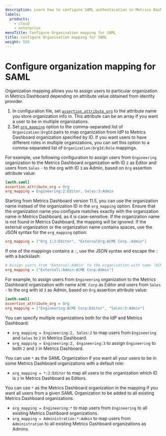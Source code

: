 ```yaml
---
description: Learn how to configure SAML authentication in Metrics Dashboard's UI.
labels:
  products:
    - cloud
    - enterprise
menuTitle: Configure Organisation mapping for SAML
title: Configure Organisation mapping for SAML
weight: 550
---
```


# Configure organization mapping for SAML

Organization mapping allows you to assign users to particular organization in Metrics Dashboard depending on attribute value obtained from identity provider.

1. In configuration file, set [`assertion_attribute_org`](https://metrics-dashboard.com/docs/metrics-dashboard/<METRICS_DASHBOARD_VERSION>/setup-metrics-dashboard/configure-metrics-dashboard/enterprise-configuration/#assertion_attribute_org) to the attribute name you store organization info in. This attribute can be an array if you want a user to be in multiple organizations.
1. Set [`org_mapping`](https://metrics-dashboard.com/docs/metrics-dashboard/<METRICS_DASHBOARD_VERSION>/setup-metrics-dashboard/configure-metrics-dashboard/enterprise-configuration/#org_mapping) option to the comma-separated list of `Organization:OrgId` pairs to map organization from IdP to Metrics Dashboard organization specified by ID. If you want users to have different roles in multiple organizations, you can set this option to a comma-separated list of `Organization:OrgId:Role` mappings.

For example, use following configuration to assign users from `Engineering` organization to the Metrics Dashboard organization with ID `2` as Editor and users from `Sales` - to the org with ID `3` as Admin, based on `Org` assertion attribute value:

```ini
[auth.saml]
assertion_attribute_org = Org
org_mapping = Engineering:2:Editor, Sales:3:Admin
```

Starting from Metrics Dashboard version 11.5, you can use the organization name instead of the organization ID in the `org_mapping` option. Ensure that the organization name you configure matches exactly with the organization name in Metrics Dashboard, as it is case-sensitive. If the organization name is not found in Metrics Dashboard, the mapping will be ignored. If the external organization or the organization name contains spaces, use the JSON syntax for the `org_mapping` option:

```ini
org_mapping = ["Org 1:2:Editor", "ExternalOrg:ACME Corp.:Admin"]
```

If one of the mappings contains a `:`, use the JSON syntax and escape the `:` with a backslash:

```ini
# Assign users from "External:Admin" to the organization with name "ACME Corp" as Admin
org_mapping = ["External\:Admin:ACME Corp:Admin"]
```

For example, to assign users from `Engineering` organization to the Metrics Dashboard organization with name `ACME Corp` as Editor and users from `Sales` - to the org with id `3` as Admin, based on `Org` assertion attribute value:

```ini
[auth.saml]
assertion_attribute_org = Org
org_mapping = ["Engineering:ACME Corp:Editor", "Sales:3:Admin"]
```

You can specify multiple organizations both for the IdP and Metrics Dashboard:

- `org_mapping = Engineering:2, Sales:2` to map users from `Engineering` and `Sales` to `2` in Metrics Dashboard.
- `org_mapping = Engineering:2, Engineering:3` to assign `Engineering` to both `2` and `3` in Metrics Dashboard.

You can use `*` as the SAML Organization if you want all your users to be in some Metrics Dashboard organizations with a default role:

- `org_mapping = *:2:Editor` to map all users to the organization which ID is `2` in Metrics Dashboard as Editors.

You can use `*` as the Metrics Dashboard organization in the mapping if you want all users from a given SAML Organization to be added to all existing Metrics Dashboard organizations.

- `org_mapping = Engineering:*` to map users from `Engineering` to all existing Metrics Dashboard organizations.
- `org_mapping = Administration:*:Admin` to map users from `Administration` to all existing Metrics Dashboard organizations as Admins.
